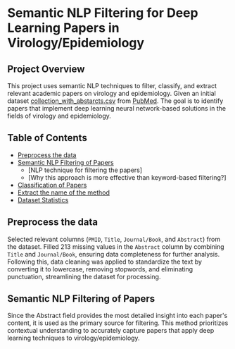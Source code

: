 # Semantic NLP Filtering for Deep Learning Papers in Virology/Epidemiology

## Project Overview
This project uses semantic NLP techniques to filter, classify, and extract relevant academic papers on virology and epidemiology. Given an initial dataset [collection_with_abstarcts.csv](https://github.com/Pravitha92/Semantic_NLP_Filtering/blob/main/collection_with_abstracts.csv) from [PubMed](https://pubmed.ncbi.nlm.nih.gov/). The goal is to identify papers that implement deep learning neural network-based solutions in the fields of virology and epidemiology.

## Table of Contents
* [Preprocess the data](https://github.com/Pravitha92/Semantic_NLP_Filtering/blob/main/README.md#preprocess-the-data)
* [Semantic NLP Filtering of Papers]()
    * [NLP technique for filtering the papers]
    * [Why this approach is more effective than keyword-based filtering?]
* [Classification of Papers]()
* [Extract the name of the method]()
* [Dataset Statistics]()

## Preprocess the data
Selected relevant columns (`PMID`, `Title`, `Journal/Book`, and `Abstract`) from the dataset. Filled 213 missing values in the `Abstract` column by combining 
`Title`  and `Journal/Book`, ensuring data completeness for further analysis. Following this, data cleaning was applied to standardize the text by converting it 
to lowercase, removing stopwords, and eliminating punctuation, streamlining the dataset for processing.

## Semantic NLP Filtering of Papers
Since the Abstract field provides the most detailed insight into each paper's content, it is used as the primary source for filtering. This method prioritizes contextual understanding to accurately capture papers that apply deep learning techniques to virology/epidemiology.
